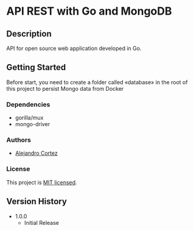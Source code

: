 # API REST with Go and MongoDB

## Description

API for open source web application developed in Go.

## Getting Started

Before start, you need to create a folder called «database» in the root of this project to persist Mongo data from Docker 

### Dependencies

* gorilla/mux
* mongo-driver

### Authors

* [Alejandro Cortez](https://www.linkedin.com/in/alejandro-cortez/)  

### License

This project is [MIT licensed](./LICENSE).

## Version History

* 1.0.0
    * Initial Release
    